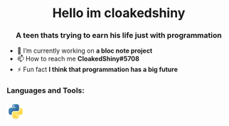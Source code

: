 <h1 align="center">Hello im cloakedshiny</h1>
<h3 align="center">A teen thats trying to earn his life just with programmation</h3>

- 🔭 I’m currently working on **a bloc note project**
- 📫 How to reach me **CloakedShiny#5708**
- ⚡ Fun fact **I think that programmation has a big future**

<p align="left">
</p>

<h3 align="left">Languages and Tools:</h3>
<p align="left"> <a href="https://www.python.org" target="_blank" rel="noreferrer"> <img src="https://raw.githubusercontent.com/devicons/devicon/master/icons/python/python-original.svg" alt="python" width="40" height="40"/> </a> </p>


